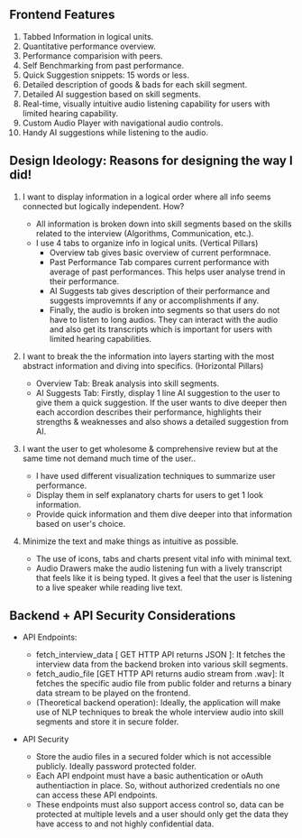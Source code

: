 ## Frontend Features
1) Tabbed Information in logical units.
2) Quantitative performance overview.
3) Performance comparision with peers.
4) Self Benchmarking from past performance.
5) Quick Suggestion snippets: 15 words or less.
6) Detailed description of goods & bads for each skill segment.
7) Detailed AI suggestion based on skill segments.
8) Real-time, visually intuitive audio listening capability for users with limited hearing capability.
9) Custom Audio Player with navigational audio controls.
10) Handy AI suggestions while listening to the audio.

## Design Ideology: Reasons for designing the way I did!

1) I want to display information in a logical order where all info seems connected but logically independent. How?
    - All information is broken down into skill segments based on the skills related to the interview (Algorithms, Communication, etc.).
    - I use 4 tabs to organize info in logical units. (Vertical Pillars)
        - Overview tab gives basic overview of current performnace.
        - Past Performance Tab compares current performance with average of past performances. This helps user analyse trend in their performance.
        - AI Suggests tab gives description of their performance and suggests improvemnts if any or accomplishments if any.
        - Finally, the audio is broken into segments so that users do not have to listen to long audios. They can interact with the audio and also get its transcripts which is important for users with limited hearing capabilities.

2) I want to break the the information into layers starting with the most abstract information and diving into specifics. (Horizontal Pillars)
    - Overview Tab: Break analysis into skill segments.
    - AI Suggests Tab: Firstly, display 1 line AI suggestion to the user to give them a quick suggestion. If the user wants to dive deeper then each accordion describes their performance, highlights their strengths & weaknesses and also shows a detailed suggestion from AI.

3) I want the user to get wholesome & comprehensive review but at the same time not demand much time of the user..
    - I have used different visualization techniques to summarize user performance. 
    - Display them in self explanatory charts for users to get 1 look information.
    - Provide quick information and them dive deeper into that information based on user's choice.

4) Minimize the text and make things as intuitive as possible.
    - The use of icons, tabs and charts present vital info with minimal text.
    - Audio Drawers make the audio listening fun with a lively transcript that feels like it is being typed. It gives a feel that the user is listening to a live speaker while reading live text.


## Backend + API Security Considerations 

- API Endpoints:
    - fetch_interview_data [ GET HTTP API returns JSON ]: It fetches the interview data from the backend broken into various skill segments. 
    - fetch_audio_file [GET HTTP API returns audio stream from .wav]: It fetches the specific audio file from public folder and returns a binary data stream to be played on the frontend.
    - (Theoretical backend operation): Ideally, the application will make use of NLP techniques to break the whole interview audio into skill segments and store it in secure folder.

- API Security 
    - Store the audio files in a secured folder which is not accessible publicly. Ideally password protected folder.
    - Each API endpoint must have a basic authentication or oAuth authentiaction in place. So, without authorized credentials no one can access these API endpoints.
    - These endpoints must also support access control so, data can be protected at multiple levels and a user should only get the data they have access to and not highly confidential data.
